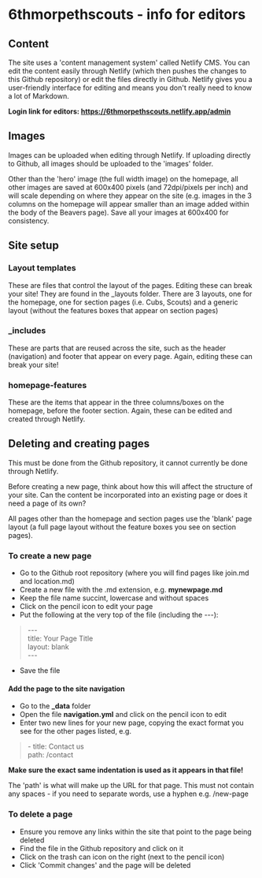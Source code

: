 # 6thmorpethscouts - info for editors

## Content 
The site uses a 'content management system' called Netlify CMS. You can edit the content easily through Netlify (which then pushes the changes to this Github repository) or edit the files directly in Github. Netlify gives you a user-friendly interface for editing and means you don't really need to know a lot of Markdown.

**Login link for editors: https://6thmorpethscouts.netlify.app/admin**

## Images
Images can be uploaded when editing through Netlify. If uploading directly to Github, all images should be uploaded to the 'images' folder. 

Other than the 'hero' image (the full width image) on the homepage, all other images are saved at 600x400 pixels (and 72dpi/pixels per inch) and will scale depending on where they appear on the site (e.g. images in the 3 columns on the homepage will appear smaller than an image added within the body of the Beavers page). Save all your images at 600x400 for consistency. 

## Site setup
### Layout templates
These are files that control the layout of the pages. Editing these can break your site! They are found in the \_layouts folder. There are 3 layouts, one for the homepage, one for section pages (i.e. Cubs, Scouts) and a generic layout (without the features boxes that appear on section pages)

### \_includes
These are parts that are reused across the site, such as the header (navigation) and footer that appear on every page. Again, editing these can break your site!

### homepage-features
These are the items that appear in the three columns/boxes on the homepage, before the footer section. Again, these can be edited and created through Netlify.

## Deleting and creating pages
This must be done from the Github repository, it cannot currently be done through Netlify. 

Before creating a new page, think about how this will affect the structure of your site. Can the content be incorporated into an existing page or does it need a page of its own? 

All pages other than the homepage and section pages use the 'blank' page layout (a full page layout without the feature boxes you see on section pages).

### To create a new page

* Go to the Github root repository (where you will find pages like join.md and location.md)
* Create a new file with the .md extension, e.g. **mynewpage.md**
* Keep the file name succint, lowercase and without spaces
* Click on the pencil icon to edit your page
* Put the following at the very top of the file (including the ---):

>\---  
title: Your Page Title  
layout: blank  
\---  

* Save the file

#### Add the page to the site navigation

* Go to the **\_data** folder
* Open the file **navigation.yml** and click on the pencil icon to edit
* Enter two new lines for your new page, copying the exact format you see for the other pages listed, e.g.

>\- title: Contact us  
     path: /contact  
  
  **Make sure the exact same indentation is used as it appears in that file!**
  
  The 'path' is what will make up the URL for that page. This must not contain any spaces - if you need to separate words, use a hyphen e.g. /new-page

### To delete a page

* Ensure you remove any links within the site that point to the page being deleted
* Find the file in the Github repository and click on it
* Click on the trash can icon on the right (next to the pencil icon)
* Click 'Commit changes' and the page will be deleted
